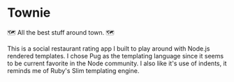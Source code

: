 # Townie

🗺 All the best stuff around town. 🗺

This is a social restaurant rating app I built to play around with Node.js rendered templates. I chose Pug as the templating language since it seems to be current favorite in the Node community. I also like it's use of indents, it reminds me of Ruby's Slim templating engine.

